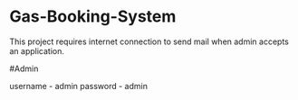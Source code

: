 # Gas-Booking-System
This project requires internet connection  to send mail when admin accepts an application.

#Admin 

username - admin
password - admin
